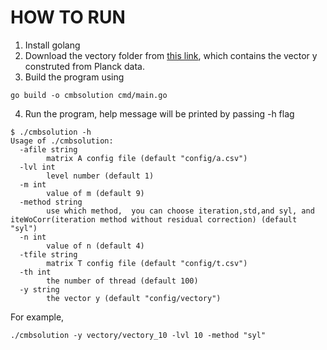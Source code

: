 # HOW TO RUN

1. Install golang
2. Download the vectory folder from [this link](https://drive.google.com/drive/folders/1bOFo7L9C8oLNLIdYi-CC3z9lG9hkEuip?usp=sharing), which contains the vector y construted from Planck data.
3. Build the program using 

```shell
go build -o cmbsolution cmd/main.go
```

4. Run the program, help message will be printed by passing -h flag

```shell
$ ./cmbsolution -h
Usage of ./cmbsolution:
  -afile string
        matrix A config file (default "config/a.csv")
  -lvl int
        level number (default 1)
  -m int
        value of m (default 9)
  -method string
        use which method,  you can choose iteration,std,and syl, and iteWoCorr(iteration method without residual correction) (default "syl")
  -n int
        value of n (default 4)
  -tfile string
        matrix T config file (default "config/t.csv")
  -th int
        the number of thread (default 100)
  -y string
        the vector y (default "config/vectory")
```

For example,

```shell
./cmbsolution -y vectory/vectory_10 -lvl 10 -method "syl"
```
